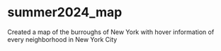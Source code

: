 # summer2024_map

Created a map of the burroughs of New York with hover information of every neighborhood in New York City
